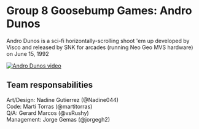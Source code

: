 # Group 8 Goosebump Games: Andro Dunos
Andro Dunos is a sci-fi horizontally-scrolling shoot 'em up developed by Visco and released by SNK for arcades (running Neo Geo MVS hardware) on June 15, 1992

[![Andro Dunos video](https://github.com/jorgegh2/Project1/blob/master/docs/User_Interface/0005.png)](https://www.youtube.com/embed/iQOrXlf34es)

## Team responsabilities
Art/Design: Nadine Gutierrez (@Nadine044)    
Code: Marti Torras (@martitorras)    
Q/A: Gerard Marcos (@vsRushy)    
Management: Jorge Gemas (@jorgegh2)
